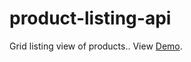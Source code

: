# product-listing-api
Grid listing view of products..
View <a href="https://mdshakeer.github.io/product-listing-api">Demo</a>.
